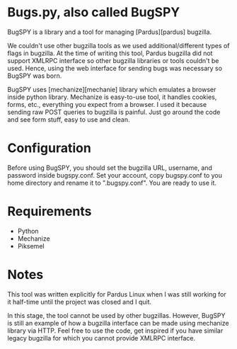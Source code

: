 Bugs.py, also called BugSPY
===========================
BugSPY is a library and a tool for managing [Pardus][pardus] bugzilla.  

We couldn't use other bugzilla tools as we used additional/different types of
flags in bugzilla. At the time of writing this tool, Pardus bugzilla did not
support XMLRPC interface so other bugzilla libraries or tools couldn't be used.
Hence, using the web interface for sending bugs was necessary so BugSPY was
born.

BugSPY uses [mechanize][mechanie] library which emulates a browser inside python
library.  Mechanize is easy-to-use tool, it handles cookies, forms, etc.,
everything you expect from a browser. I used it because sending raw POST queries
to bugzilla is painful. Just go around the code and see form stuff, easy to use
and clean.

[mechanize]: http://wwwsearch.sourceforge.net/mechanize/
[pardus-bugzilla]: http://bugs.pardus.org.tr/

Configuration
=============
Before using BugSPY, you should set the bugzilla URL, username, and password
inside bugspy.conf. Set your account, copy bugspy.conf to you home directory
and rename it to ".bugspy.conf". You are ready to use it.

Requirements
============
* Python
* Mechanize
* Piksemel

Notes
=====
This tool was written explicitly for Pardus Linux when I was still working for
it half-time until the project was closed and I quit.

In this stage, the tool cannot be used by other bugzillas. However, BugSPY is
still an example of how a bugzilla interface can be made using mechanize
library via HTTP. Feel free to use the code, get inspired if you have similar
legacy bugzilla for which you cannot provide XMLRPC interface.
